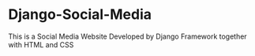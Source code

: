 # Django-Social-Media

This is a Social Media Website Developed by Django Framework together with HTML and CSS
